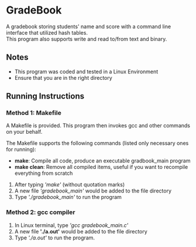 # GradeBook
A gradebook storing students' name and score with a command line interface that utilized hash tables.  
This program also supports write and read to/from text and binary. 

## Notes
- This program was coded and tested in a Linux Environment <br>
- Ensure that you are in the right directory

## Running Instructions

### Method 1: Makefile
A Makefile is provided. This program then invokes gcc and other commands on your behalf.

The Makefile supports the following commands (listed only necessary ones for running):<br>

- **make**: Compile all code, produce an executable gradbook_main program<br>
- **make clean**: Remove all compiled items, useful if you want to recompile everything from scratch

1. After typing *'make'* (without quotation marks)
2. A new file *'gradebook_main'* would be added to the file directory
3. Type *'./gradebook_main'* to run the program

### Method 2: gcc compiler 
1. In Linux terminal, type *'gcc gradebook_main.c'*
2. A new file **'./a.out'** would be added to the file directory
3. Type *'./a.out'* to run the program. 

